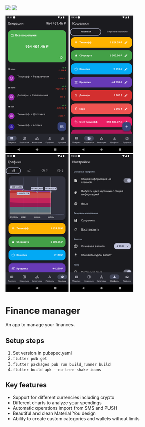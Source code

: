 ![](https://img.shields.io/badge/version-4.0.0-blue) ![](https://github.com/STRENCH0/finance_manager/actions/workflows/android-release.yml/badge.svg)

<img src="screenshots/main_page_screenshot.png?raw=true" width="200"> <img src="screenshots/wallets_page_screenshot.png?raw=true" width="200"> <img src="screenshots/charts_page_screenshot.png?raw=true" width="200"> <img src="screenshots/settings_page_screenshot.png?raw=true" width="200">

# Finance manager

An app to manage your finances.

## Setup steps

1. Set version in pubspec.yaml
2. `flutter pub get`
3. `flutter packages pub run build_runner build`
4. `flutter build apk --no-tree-shake-icons`

## Key features
- Support for different currencies including crypto
- Different charts to analyze your spendings
- Automatic operations import from SMS and PUSH
- Beautiful and clean Material You design
- Ability to create custom categories and wallets without limits

